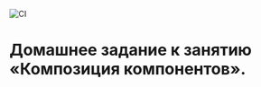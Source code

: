 
![CI](https://github.com/markovanton1986/anim/actions/workflows/web.yml/badge.svg)


# Домашнее задание к занятию «Композиция компонентов».